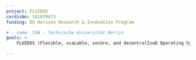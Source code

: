 ```yaml
---
project: FLUIDOS
cordisNo: 101070473
funding: EU Horizon Research & Innovation Program

# - name: TUB - Technische Universität Berlin
goals: >
    FLUIDOS (Flexible, scaLable, secUre, and decentralIseD Operating System) aims to leverage the enormous, unused processing capacity at the edge, scattered across heterogeneous edge devices that struggle to integrate with each other and to coherently form a seamless computing continuum. FBK is leader of the ”Seamless, zero-trust security and privacy” work package and its research is focused on anomaly detection, security orchestration and cyber deception.

---
```

